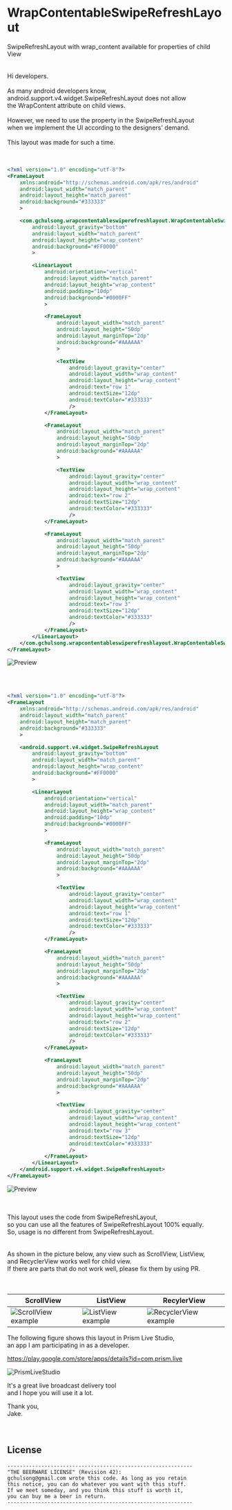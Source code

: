 # WrapContentableSwipeRefreshLayout
SwipeRefreshLayout with wrap_content available for properties of child View
<br/>
<br/>
<br/>
Hi developers.<br/>
<br/>
As many android developers know,<br/>
android.support.v4.widget.SwipeRefreshLayout does not allow<br/>
the WrapContent attribute on child views.<br/>
<br/>
However, we need to use the property in the SwipeRefreshLayout<br/>
when we implement the UI according to the designers' demand.<br/>
<br/>
This layout was made for such a time.<br/>
<br/>
<br/>



```xml
<?xml version="1.0" encoding="utf-8"?>
<FrameLayout
    xmlns:android="http://schemas.android.com/apk/res/android"
    android:layout_width="match_parent"
    android:layout_height="match_parent"
    android:background="#333333"
    >

    <com.gchulsong.wrapcontentableswiperefreshlayout.WrapContentableSwipeRefreshLayout
        android:layout_gravity="bottom"
        android:layout_width="match_parent"
        android:layout_height="wrap_content"
        android:background="#FF0000"
        >

        <LinearLayout
            android:orientation="vertical"
            android:layout_width="match_parent"
            android:layout_height="wrap_content"
            android:padding="10dp"
            android:background="#0000FF"
            >

            <FrameLayout
                android:layout_width="match_parent"
                android:layout_height="50dp"
                android:layout_marginTop="2dp"
                android:background="#AAAAAA"
                >

                <TextView
                    android:layout_gravity="center"
                    android:layout_width="wrap_content"
                    android:layout_height="wrap_content"
                    android:text="row 1"
                    android:textSize="12dp"
                    android:textColor="#333333"
                    />
            </FrameLayout>

            <FrameLayout
                android:layout_width="match_parent"
                android:layout_height="50dp"
                android:layout_marginTop="2dp"
                android:background="#AAAAAA"
                >

                <TextView
                    android:layout_gravity="center"
                    android:layout_width="wrap_content"
                    android:layout_height="wrap_content"
                    android:text="row 2"
                    android:textSize="12dp"
                    android:textColor="#333333"
                    />
            </FrameLayout>

            <FrameLayout
                android:layout_width="match_parent"
                android:layout_height="50dp"
                android:layout_marginTop="2dp"
                android:background="#AAAAAA"
                >

                <TextView
                    android:layout_gravity="center"
                    android:layout_width="wrap_content"
                    android:layout_height="wrap_content"
                    android:text="row 3"
                    android:textSize="12dp"
                    android:textColor="#333333"
                    />
            </FrameLayout>
        </LinearLayout>
    </com.gchulsong.wrapcontentableswiperefreshlayout.WrapContentableSwipeRefreshLayout>
</FrameLayout>
```
![Preview](https://github.com/gchulsong/WrapContentableSwipeRefreshLayout/blob/master/screenshot/asis_preview.png)

<br/>
<br/>

```xml
<?xml version="1.0" encoding="utf-8"?>
<FrameLayout
    xmlns:android="http://schemas.android.com/apk/res/android"
    android:layout_width="match_parent"
    android:layout_height="match_parent"
    android:background="#333333"
    >

    <android.support.v4.widget.SwipeRefreshLayout
        android:layout_gravity="bottom"
        android:layout_width="match_parent"
        android:layout_height="wrap_content"
        android:background="#FF0000"
        >

        <LinearLayout
            android:orientation="vertical"
            android:layout_width="match_parent"
            android:layout_height="wrap_content"
            android:padding="10dp"
            android:background="#0000FF"
            >

            <FrameLayout
                android:layout_width="match_parent"
                android:layout_height="50dp"
                android:layout_marginTop="2dp"
                android:background="#AAAAAA"
                >

                <TextView
                    android:layout_gravity="center"
                    android:layout_width="wrap_content"
                    android:layout_height="wrap_content"
                    android:text="row 1"
                    android:textSize="12dp"
                    android:textColor="#333333"
                    />
            </FrameLayout>

            <FrameLayout
                android:layout_width="match_parent"
                android:layout_height="50dp"
                android:layout_marginTop="2dp"
                android:background="#AAAAAA"
                >

                <TextView
                    android:layout_gravity="center"
                    android:layout_width="wrap_content"
                    android:layout_height="wrap_content"
                    android:text="row 2"
                    android:textSize="12dp"
                    android:textColor="#333333"
                    />
            </FrameLayout>

            <FrameLayout
                android:layout_width="match_parent"
                android:layout_height="50dp"
                android:layout_marginTop="2dp"
                android:background="#AAAAAA"
                >

                <TextView
                    android:layout_gravity="center"
                    android:layout_width="wrap_content"
                    android:layout_height="wrap_content"
                    android:text="row 3"
                    android:textSize="12dp"
                    android:textColor="#333333"
                    />
            </FrameLayout>
        </LinearLayout>
    </android.support.v4.widget.SwipeRefreshLayout>
</FrameLayout>
```
![Preview](https://github.com/gchulsong/WrapContentableSwipeRefreshLayout/blob/master/screenshot/tobe_preview.png)

<br/>
<br/>
This layout uses the code from SwipeRefreshLayout,<br/>
so you can use all the features of SwipeRefreshLayout 100% equally.<br/>
So, usage is no different from SwipeRefreshLayout.<br/>
<br/>
<br/>
As shown in the picture below, any view such as ScrollView, ListView,<br/>
and RecyclerView works well for child view.<br/>
If there are parts that do not work well, please fix them by using PR.<br/>
<br/>
<br/>

ScrollView | ListView | RecylerView
-----------|----------|------------
![ScrollView example](https://github.com/gchulsong/WrapContentableSwipeRefreshLayout/blob/master/screenshot/example_scrollview.gif)|![ListView example](https://github.com/gchulsong/WrapContentableSwipeRefreshLayout/blob/master/screenshot/example_listview.gif)|![RecyclerView example](https://github.com/gchulsong/WrapContentableSwipeRefreshLayout/blob/master/screenshot/example_recyclerview.gif)


The following figure shows this layout in Prism Live Studio,<br/>
an app I am participating in as a developer.<br/>

https://play.google.com/store/apps/details?id=com.prism.live

![PrismLiveStudio](https://github.com/gchulsong/WrapContentableSwipeRefreshLayout/blob/master/screenshot/example_prism.gif)


It's a great live broadcast delivery tool<br/>
and I hope you will use it a lot.<br/>

Thank you,<br/>
Jake.<br/>
<br/>
<br/>

## License
```
------------------------------------------------------------
"THE BEERWARE LICENSE" (Revision 42):
gchulsong@gmail.com wrote this code. As long as you retain
this notice, you can do whatever you want with this stuff.
If we meet someday, and you think this stuff is worth it,
you can buy me a beer in return.
------------------------------------------------------------
```
